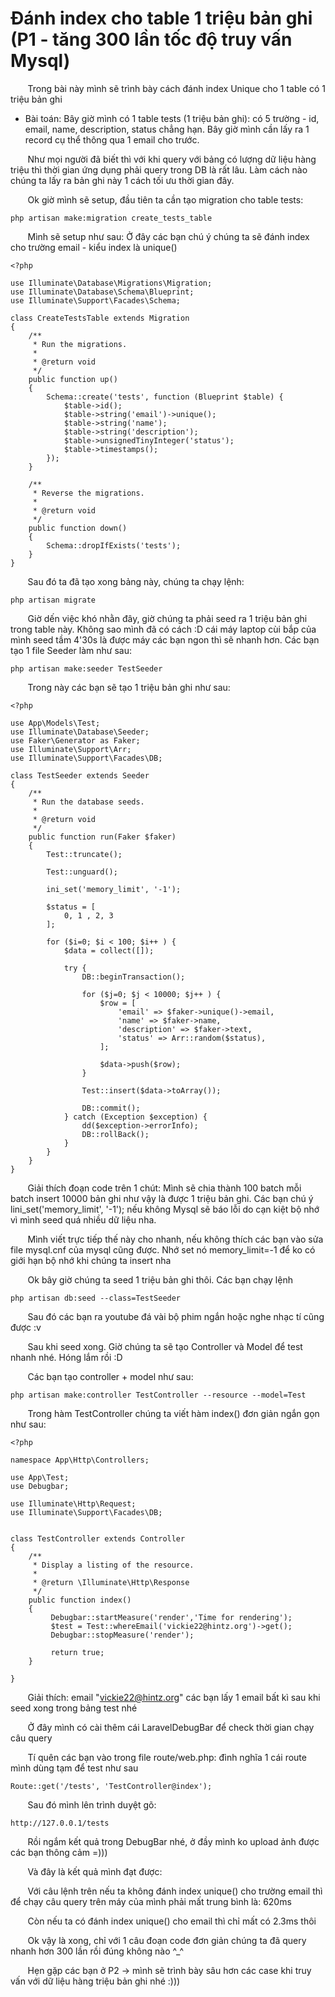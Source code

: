 # Đánh index cho table 1 triệu bản ghi (P1 - tăng 300 lần tốc độ truy vấn Mysql)


&nbsp;&nbsp;&nbsp;&nbsp;&nbsp;&nbsp; Trong bài này mình sẽ trình bày cách đánh index Unique cho 1 table có 1 triệu bản ghi

- Bài toán: Bây giờ mình có 1 table tests (1 triệu bản ghi): có 5 trường - id, email, name, description, status chẳng hạn. Bây giờ mình cần lấy ra 1 record cụ thể thông qua 1 email cho trước.


&nbsp;&nbsp;&nbsp;&nbsp;&nbsp;&nbsp; Như mọi người đã biết thì với khi query với bảng có lượng dữ liệu hàng triệu thì thời gian ứng dụng phải query trong DB là rất lâu. Làm cách nào chúng ta lấy ra bản ghi này 1 cách tối ưu thời gian đây.



&nbsp;&nbsp;&nbsp;&nbsp;&nbsp;&nbsp; Ok giờ mình sẽ setup, đầu tiên ta cần tạo migration cho table tests: 
```
php artisan make:migration create_tests_table
```


&nbsp;&nbsp;&nbsp;&nbsp;&nbsp;&nbsp; Mình sẽ setup như sau: Ở đây các bạn chú ý chúng ta sẽ đánh index cho trường email - kiểu index là unique()


```
<?php

use Illuminate\Database\Migrations\Migration;
use Illuminate\Database\Schema\Blueprint;
use Illuminate\Support\Facades\Schema;

class CreateTestsTable extends Migration
{
    /**
     * Run the migrations.
     *
     * @return void
     */
    public function up()
    {
        Schema::create('tests', function (Blueprint $table) {
            $table->id();
            $table->string('email')->unique();
            $table->string('name');
            $table->string('description');
            $table->unsignedTinyInteger('status');
            $table->timestamps();
        });
    }

    /**
     * Reverse the migrations.
     *
     * @return void
     */
    public function down()
    {
        Schema::dropIfExists('tests');
    }
}
```


&nbsp;&nbsp;&nbsp;&nbsp;&nbsp;&nbsp; Sau đó ta đã tạo xong bảng này, chúng ta chạy lệnh: 

```
php artisan migrate 

```


&nbsp;&nbsp;&nbsp;&nbsp;&nbsp;&nbsp; Giờ dến việc khó nhằn đây, giờ chúng ta phải seed ra 1 triệu bản ghi trong table này. Không sao mình đã có cách :D cái máy laptop cùi bắp của mình seed tầm 4'30s là được máy các bạn ngon thì sẽ nhanh hơn. Các bạn tạo 1 file Seeder làm như sau: 


```
php artisan make:seeder TestSeeder
```


&nbsp;&nbsp;&nbsp;&nbsp;&nbsp;&nbsp; Trong này các bạn sẽ tạo 1 triệu bản ghi như sau:


```
<?php

use App\Models\Test;
use Illuminate\Database\Seeder;
use Faker\Generator as Faker;
use Illuminate\Support\Arr;
use Illuminate\Support\Facades\DB;

class TestSeeder extends Seeder
{
    /**
     * Run the database seeds.
     *
     * @return void
     */
    public function run(Faker $faker)
    {
        Test::truncate();

        Test::unguard();

        ini_set('memory_limit', '-1');

        $status = [
            0, 1 , 2, 3
        ];
        
        for ($i=0; $i < 100; $i++ ) {
            $data = collect([]);

            try {
                DB::beginTransaction();

                for ($j=0; $j < 10000; $j++ ) {
                    $row = [
                        'email' => $faker->unique()->email,
                        'name' => $faker->name,
                        'description' => $faker->text,
                        'status' => Arr::random($status),
                    ];
                    
                    $data->push($row);
                }

                Test::insert($data->toArray());

                DB::commit();
            } catch (Exception $exception) {
                dd($exception->errorInfo);
                DB::rollBack();
            }
        }
    }
}
```



&nbsp;&nbsp;&nbsp;&nbsp;&nbsp;&nbsp; Giải thích đoạn code trên 1 chút: Mình sẽ chia thành 100 batch mỗi batch insert 10000 bản ghi như vậy là được 1 triệu bản ghi. Các bạn chú ý lini_set('memory_limit', '-1'); nếu không Mysql sẽ báo lỗi do cạn kiệt bộ nhớ vì mình seed quá nhiều dữ liệu nha. 


&nbsp;&nbsp;&nbsp;&nbsp;&nbsp;&nbsp; Mình viết trực tiếp thế này cho nhanh, nếu không thích các bạn vào sửa file mysql.cnf của mysql cũng được. Nhớ set nó memory_limit=-1 để ko có giới hạn bộ nhớ khi chúng ta insert nha



&nbsp;&nbsp;&nbsp;&nbsp;&nbsp;&nbsp; Ok bây giờ chúng ta seed 1 triệu bản ghi thôi. Các bạn chạy lệnh 

```
php artisan db:seed --class=TestSeeder
```



&nbsp;&nbsp;&nbsp;&nbsp;&nbsp;&nbsp; Sau đó các bạn ra youtube đá vài bộ phim ngắn hoặc nghe nhạc tí cũng được :v


&nbsp;&nbsp;&nbsp;&nbsp;&nbsp;&nbsp; Sau khi seed xong. Giờ chúng ta sẽ tạo Controller và Model để test nhanh nhé. Hóng lắm rồi :D


&nbsp;&nbsp;&nbsp;&nbsp;&nbsp;&nbsp; Các bạn tạo controller + model như sau: 

```
php artisan make:controller TestController --resource --model=Test
```


&nbsp;&nbsp;&nbsp;&nbsp;&nbsp;&nbsp; Trong hàm TestController chúng ta viết hàm index() đơn giản ngắn gọn như sau:

```
<?php

namespace App\Http\Controllers;

use App\Test;
use Debugbar;

use Illuminate\Http\Request;
use Illuminate\Support\Facades\DB;


class TestController extends Controller
{
    /**
     * Display a listing of the resource.
     *
     * @return \Illuminate\Http\Response
     */
    public function index()
    {
         Debugbar::startMeasure('render','Time for rendering');
         $test = Test::whereEmail('vickie22@hintz.org')->get();
         Debugbar::stopMeasure('render');

         return true;
    }

}
```


&nbsp;&nbsp;&nbsp;&nbsp;&nbsp;&nbsp; Giải thích: email "vickie22@hintz.org" các bạn lấy 1 email bất kì sau khi seed xong trong bảng test nhé


&nbsp;&nbsp;&nbsp;&nbsp;&nbsp;&nbsp; Ở đây mình có cài thêm cái LaravelDebugBar để check thời gian chạy câu query


&nbsp;&nbsp;&nbsp;&nbsp;&nbsp;&nbsp; Tí quên các bạn vào trong file route/web.php: đình nghĩa 1 cái route mình dùng tạm để test như sau

```
Route::get('/tests', 'TestController@index');
```


&nbsp;&nbsp;&nbsp;&nbsp;&nbsp;&nbsp; Sau đó mình lên trình duyệt gõ: 
```
http://127.0.0.1/tests
```


&nbsp;&nbsp;&nbsp;&nbsp;&nbsp;&nbsp; Rồi ngắm kết quả trong DebugBar nhé, ở đầy mình ko upload ảnh được các bạn thông cảm =)))


&nbsp;&nbsp;&nbsp;&nbsp;&nbsp;&nbsp; Và đây là kết quả mình đạt được:



&nbsp;&nbsp;&nbsp;&nbsp;&nbsp;&nbsp; Với câu lệnh trên nếu ta không đánh index unique() cho trường email thì để chạy câu query trên máy của mình phải mất trung bình là: 620ms



&nbsp;&nbsp;&nbsp;&nbsp;&nbsp;&nbsp; Còn nếu ta có đánh index unique() cho email thì chỉ mất có 2.3ms thôi



&nbsp;&nbsp;&nbsp;&nbsp;&nbsp;&nbsp; Ok vậy là xong, chỉ với 1 câu đoạn code đơn giản chúng ta đã query nhanh hơn 300 lần rồi đúng không nào ^_^



&nbsp;&nbsp;&nbsp;&nbsp;&nbsp;&nbsp; Hẹn gặp các bạn ở P2 -> mình sẽ trình bày sâu hơn các case khi truy vấn với dữ liệu hàng triệu bản ghi nhé :)))















